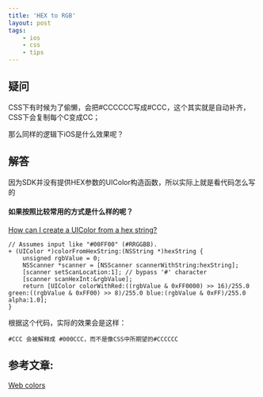 ```yaml
---
title: 'HEX to RGB'
layout: post
tags:
    - ios
    - css
    - tips
---
```


## 疑问
CSS下有时候为了偷懒，会把#CCCCCC写成#CCC，这个其实就是自动补齐，CSS下会复制每个C变成CC；

那么同样的逻辑下iOS是什么效果呢？

## 解答
因为SDK并没有提供HEX参数的UIColor构造函数，所以实际上就是看代码怎么写的

#### 如果按照比较常用的方式是什么样的呢？
[How can I create a UIColor from a hex string?](http://stackoverflow.com/questions/1560081/how-can-i-create-a-uicolor-from-a-hex-string)


```
// Assumes input like "#00FF00" (#RRGGBB).
+ (UIColor *)colorFromHexString:(NSString *)hexString {
    unsigned rgbValue = 0;
    NSScanner *scanner = [NSScanner scannerWithString:hexString];
    [scanner setScanLocation:1]; // bypass '#' character
    [scanner scanHexInt:&rgbValue];
    return [UIColor colorWithRed:((rgbValue & 0xFF0000) >> 16)/255.0 green:((rgbValue & 0xFF00) >> 8)/255.0 blue:(rgbValue & 0xFF)/255.0 alpha:1.0];
}
```

根据这个代码，实际的效果会是这样：

```
#CCC 会被解释成 #000CCC，而不是像CSS中所期望的#CCCCCC
```

## 参考文章: 
[Web colors](https://en.wikipedia.org/wiki/Web_colors#Converting_RGB_to_hexadecimal)
